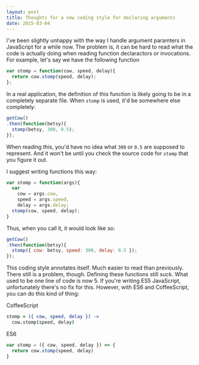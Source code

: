 ```yaml
---
layout: post
title: Thoughts for a new coding style for declaring arguments 
date: 2015-03-04
---
```


I've been slightly unhappy with the way I handle argument paramters in JavaScript for a while now. The problem is, it can be hard to read what the code is actually doing when reading function declaractors or invocations. For example, let's say we have the following function

```js
var stomp = function(cow, speed, delay){
  return cow.stomp(speed, delay);
};
```

In a real application, the definition of this function is likely going to be in a completely separate file. When `stomp` is used, it'd be somewhere else completely:

```js
getCow()
.then(function(betsy){
  stomp(betsy, 300, 0.5);
});
```

When reading this, you'd have no idea what `300` or `0.5` are supposed to represent. And it won't be until you check the source code for `stomp` that you figure it out.

I suggest writing functions this way:

```js
var stomp = function(args){
  var 
    cow = args.cow,
    speed = args.speed,
    delay = args.delay;
  stomp(cow, speed, delay);
}
```

Thus, when you call it, it would look like so:

```js
getCow()
.then(function(betsy){
  stomp({ cow: betsy, speed: 300, delay: 0.5 });
});
```

This coding style annotates itself. Much easier to read than previously. There still is a problem, though. Defining these functions still suck. What used to be one line of code is now 5. If you're writing ES5 JavaScript, unfortunately there's no fix for this. However, with ES6 and CoffeeScript, you can do this kind of thing:


CoffeeScript

```coffee
stomp = ({ cow, speed, delay }) ->
  cow.stomp(speed, delay)
```

ES6

```js
var stomp = ({ cow, speed, delay }) => {
  return cow.stomp(speed, delay)
}
```



